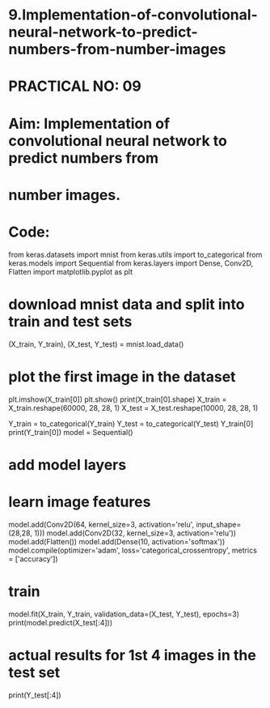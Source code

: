 # 9.Implementation-of-convolutional-neural-network-to-predict-numbers-from-number-images
# PRACTICAL NO: 09
# Aim: Implementation of convolutional neural network to predict numbers from
# number images.
# Code:


from keras.datasets import mnist
from keras.utils import to_categorical
from keras.models import Sequential
from keras.layers import Dense, Conv2D, Flatten
import matplotlib.pyplot as plt

# download mnist data and split into train and test sets
(X_train, Y_train), (X_test, Y_test) = mnist.load_data()
# plot the first image in the dataset
plt.imshow(X_train[0])
plt.show()
print(X_train[0].shape)
X_train = X_train.reshape(60000, 28, 28, 1)
X_test = X_test.reshape(10000, 28, 28, 1)

Y_train = to_categorical(Y_train)
Y_test = to_categorical(Y_test)
Y_train[0]
print(Y_train[0])
model = Sequential()
# add model layers
# learn image features
model.add(Conv2D(64, kernel_size=3, activation='relu', input_shape=(28,28, 1)))
model.add(Conv2D(32, kernel_size=3, activation='relu'))
model.add(Flatten())
model.add(Dense(10, activation='softmax'))
model.compile(optimizer='adam', loss='categorical_crossentropy', metrics = ['accuracy'])
# train
model.fit(X_train, Y_train, validation_data=(X_test, Y_test), epochs=3)
print(model.predict(X_test[:4]))
# actual results for 1st 4 images in the test set
print(Y_test[:4])
